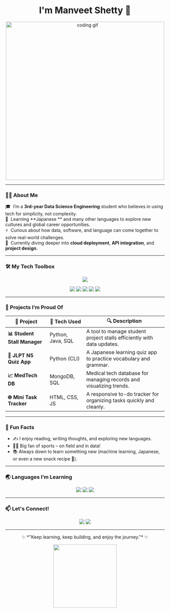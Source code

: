 <h1 align="center"> I'm Manveet Shetty 👋</h1>

<p align="center">
  <img src="https://media.giphy.com/media/qgQUggAC3Pfv687qPC/giphy.gif" width="500" alt="coding gif">
</p>

---

### 🧑‍💼 About Me

🎓 &nbsp;I’m a **3rd-year Data Science Engineering** student who believes in using tech for simplicity, not complexity.  
🧠 &nbsp;Learning **Japanese **  and many other languages to explore new cultures and global career opportunities.  
⚡ &nbsp;Curious about how data, software, and language can come together to solve real-world challenges.  
🌱 &nbsp;Currently diving deeper into **cloud deployment**, **API integration**, and **project design.**

---

### 🛠️ My Tech Toolbox

<p align="center">
  <img src="https://skillicons.dev/icons?i=python,flask,js,html,css,sql,mongodb,git,vscode,figma" />
</p>

<p align="center">
  <img src="https://img.shields.io/badge/Numpy-013243?style=flat-square&logo=numpy&logoColor=white"/>
  <img src="https://img.shields.io/badge/Pandas-150458?style=flat-square&logo=pandas&logoColor=white"/>
  <img src="https://img.shields.io/badge/Scikit--learn-F7931E?style=flat-square&logo=scikitlearn&logoColor=white"/>
  <img src="https://img.shields.io/badge/Power%20BI-F2C811?style=flat-square&logo=powerbi&logoColor=black"/>
  <img src="https://img.shields.io/badge/Heroku-430098?style=flat-square&logo=heroku&logoColor=white"/>
</p>

---

### 🚀 Projects I’m Proud Of

| 🌟 Project | 🔧 Tech Used | 🔍 Description |
|-----------|--------------|----------------|
| **📊 Student Stall Manager** | Python, Java, SQL | A tool to manage student project stalls efficiently with data updates. |
| **🧠 JLPT N5 Quiz App** | Python (CLI) | A Japanese learning quiz app to practice vocabulary and grammar. |
| **📈 MedTech DB** | MongoDB, SQL | Medical tech database for managing records and visualizing trends. |
| **🌐 Mini Task Tracker** | HTML, CSS, JS | A responsive to-do tracker for organizing tasks quickly and cleanly. |

---

### 💬 Fun Facts

- ✍️ I enjoy reading, writing thoughts, and exploring new languages.  
- 🏃‍♂️ Big fan of sports – on field and in data!  
- 📚 Always down to learn something new (machine learning, Japanese, or even a new snack recipe 🍜).

---

### 🌏 Languages I’m Learning

<p align="center">
  <img src="https://img.shields.io/badge/Japanese-JLPT%20N4-yellow?style=for-the-badge" />
  <img src="https://img.shields.io/badge/English-Fluent-blue?style=for-the-badge" />
  <img src="https://img.shields.io/badge/Hindi-Native-red?style=for-the-badge" />
</p>

---

### 📫 Let's Connect!

<p align="center">
  <a href="https://www.linkedin.com/in/manveet-shetty-463555266/"><img src="https://img.shields.io/badge/LinkedIn-Connect-blue?style=for-the-badge&logo=linkedin" /></a>
  <a href="mailto:l314manveet@gmail.com"><img src="https://img.shields.io/badge/Gmail-Message-red?style=for-the-badge&logo=gmail" /></a>
</p>

---

<p align="center">
  ✨ *"Keep learning, keep building, and enjoy the journey."* ✨
</p>

<p align="center">
  <img src="https://media.giphy.com/media/L1R1tvI9svkIWwpVYr/giphy.gif" width="200"/>
</p>
